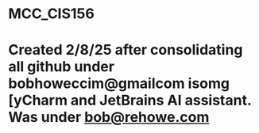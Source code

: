 # MCC_CIS156
# Created 2/8/25 after consolidating all github under bobhoweccim@gmailcom isomg [yCharm and JetBrains AI assistant. Was under bob@rehowe.com
